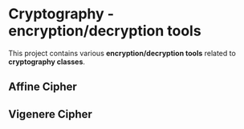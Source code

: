 # Cryptography - encryption/decryption tools

This project contains various **encryption/decryption tools** related to **cryptography classes**.

## Affine Cipher

## Vigenere Cipher
